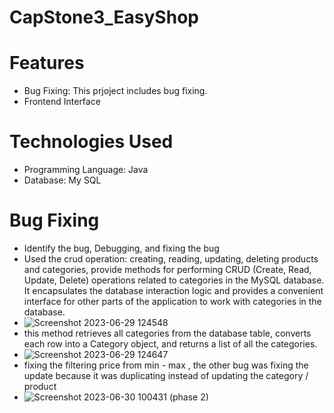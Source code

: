 # CapStone3_EasyShop
# Features 
* Bug Fixing: This prjoject includes bug fixing.
* Frontend Interface
# Technologies Used 
* Programming Language: Java
* Database: My SQL
# Bug Fixing
* Identify the bug, Debugging, and fixing the bug
* Used the crud operation: creating, reading, updating, deleting products and categories, provide methods for performing CRUD (Create, Read, Update, Delete) operations related to categories in the MySQL database. It encapsulates the database interaction logic and provides a convenient interface for other parts of the application to work with categories in the database.
* ![Screenshot 2023-06-29 124548](https://github.com/Jada-T/CapStone3_EasyShop/assets/130481616/b584e698-312b-4c09-a53a-14ee17a4c8b5) 
* this method retrieves all categories from the database table, converts each row into a Category object, and returns a list of all the categories.
* ![Screenshot 2023-06-29 124647](https://github.com/Jada-T/CapStone3_EasyShop/assets/130481616/156fc224-8829-4ea6-bf8f-2675b8af1c7e)
* fixing the filtering price from min - max , the other bug was fixing the update because it was duplicating instead of updating the category / product
* ![Screenshot 2023-06-30 100431 (phase 2)](https://github.com/Jada-T/CapStone3_EasyShop/assets/130481616/b2ae8a74-10b5-40f6-866a-9c1298302204)
